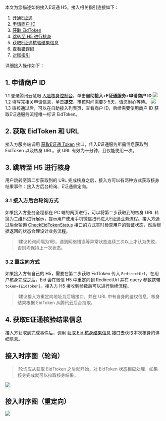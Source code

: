 本文为您描述如何接入E证通 H5，接入相关指引连接如下：
1. [开通E证通](https://cloud.tencent.com/document/product/1007/56642)
2. [申请商户 ID](#spang)
3. [获取 EidToken](#eidtoken)
4. [跳转至 H5 进行核身](#eidh5)
5. [获取E证通核验结果信息](#jieguo)
6. [查看错误码](https://cloud.tencent.com/document/product/1007/47912)
7. [对账指引](https://cloud.tencent.com/document/product/1007/51816)

详细接入操作如下：

[](id:spang)
## 1. 申请商户 ID
1.1 登录腾讯云慧眼 [人脸核身控制台](https://console.cloud.tencent.com/faceid)，单击**自助接入**>**E证通服务**>**申请商户 ID**
![](https://main.qcloudimg.com/raw/ee9d314f001f83023b36145271fce756.png)
1.2 填写完相关申请信息，单击**提交**，审核时间需要3-5天，请您耐心等待。
![](https://main.qcloudimg.com/raw/14565c77b200b1be75664b33fc6a84b9.png)
1.3 审核通过后，可以在自助接入列表页，查看商户 ID，后续需要使用商户 ID 获取E证通服务流程唯一标识 EidToken。 

[](id:eidtoken)
## 2. 获取 EidToken 和 URL
接入方服务端调用 [获取E证通 Token](https://cloud.tencent.com/document/product/1007/54089) 接口，传入E证通服务所需信息获取到 EidToken 以及核身 URL。该 URL 有效为十分钟，且仅能使用一次。

[](id:eidh5)
## 3. 跳转至 H5 进行核身
用户跳转至第二步获取到的 URL 完成核身之后，接入方可以有两种方式获取核身结果事件：接入方后台轮询、E证通重定向。

### 3.1 接入方后台轮询方式
如果接入方业务全程都在 PC 端的网页进行，可以将第二步获取到的核身 URL 转换为二维码进行展示，提示用户使用手机微信扫码进入E证通业务流程。接入方通过后台轮询 [CheckEidTokenStatus](https://cloud.tencent.com/document/product/1007/58231) 接口的方式实时检查用户的验证状态，然后根据返回的状态合理设计业务流程。
>!建议轮询间隔为1秒。遇到网络错误等异常状态连续三次以上才认为失败，否则均保持上一次状态。
 
 
### 3.2 重定向方式
如果接入方有自己的 H5，需要在第二步获取 EidToken 传入 `RedirectUrl`，在用户核身完成之后，Eid 会在微信 H5 中重定向到 RedirectUrl 并在 query 参数携带 `token={EidToken}`。接入方 H5 接收到参数后可以进行后续流程。 

>!建议接入方重定向地址为后端接口，并在 URL 中有自身的鉴权信息，核身结果根据 EidToken 从腾讯云后台拉取。  

[](id:jieguo)
## 4. 获取E证通核验结果信息

接入方获取到完成事件后，调用 [获取 Eid 核身结果信息](https://cloud.tencent.com/document/product/1007/54090) 接口去获取本次核身的详细信息。

## 接入时序图（轮询）
>!轮询应从获取 EidTtoken 之后就开始，对 EidToken 状态相应处理，如果核身完成就可以拉取核身结果。

![](https://main.qcloudimg.com/raw/4234f67c18e1292b89420a5bb26fc9bf.svg)
 

 
## 接入时序图（重定向）

![](https://main.qcloudimg.com/raw/3d9ab9879ab9101c57d56e513ad9b196.svg)
